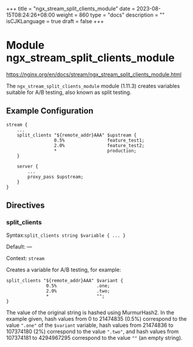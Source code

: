 +++
title = "ngx_stream_split_clients_module"
date = 2023-08-15T08:24:26+08:00
weight = 860
type = "docs"
description = ""
isCJKLanguage = true
draft = false
+++

# Module ngx_stream_split_clients_module

https://nginx.org/en/docs/stream/ngx_stream_split_clients_module.html



The `ngx_stream_split_clients_module` module (1.11.3) creates variables suitable for A/B testing, also known as split testing.



## Example Configuration



```
stream {
    ...
    split_clients "${remote_addr}AAA" $upstream {
                  0.5%                feature_test1;
                  2.0%                feature_test2;
                  *                   production;
    }

    server {
        ...
        proxy_pass $upstream;
    }
}
```





## Directives



### split_clients

  Syntax:`split_clients string $variable { ... }`

  Default: —

  Context: `stream`


Creates a variable for A/B testing, for example:

```
split_clients "${remote_addr}AAA" $variant {
               0.5%               .one;
               2.0%               .two;
               *                  "";
}
```

The value of the original string is hashed using MurmurHash2. In the example given, hash values from 0 to 21474835 (0.5%) correspond to the value `".one"` of the `$variant` variable, hash values from 21474836 to 107374180 (2%) correspond to the value `".two"`, and hash values from 107374181 to 4294967295 correspond to the value `""` (an empty string).